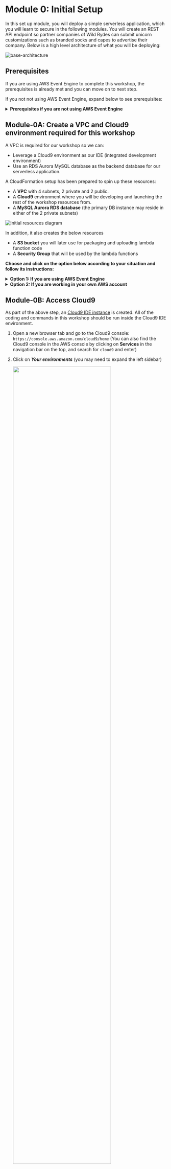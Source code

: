 # Module 0: Initial Setup

In this set up module, you will deploy a simple serverless application, which you will learn to secure in the following modules. You will create an REST API endpoint so partner companies of Wild Rydes can submit unicorn customizations such as branded socks and capes to advertise their company. Below is a high level architecture of what you will be deploying: 

![base-architecture](images/00-base-architecture.png)


## Prerequisites

If you are using AWS Event Engine to complete this workshop, the prerequisites is already met and you can move on to next step. 

If you not not using AWS Event Engine, expand below to see prerequisites: 

<details>
<summary><strong> Prerequisites if you are not using AWS Event Engine </strong></summary><p>


### AWS Account
In order to complete this workshop, you'll need an AWS account and access to create and manage the AWS resources that are used in this workshop, including Cloud9, Cognito, API Gateway, Lambda, RDS, WAF, Secrets Manager, and IAM policies and roles.

The code and instructions in this workshop assume only one participant is using a given AWS account at a time. If you attempt sharing an account with another participant, you may encounter naming conflicts for certain resources. You can work around this by using distinct Regions, but the instructions do not provide details on the changes required to make this work.

Please make sure not to use a production AWS environment or account for this workshop. It is recommended to instead use a **development account** which provides **full access** to the necessary services so that you do not run into permissions issues.


### Region Selection
Use a single region for the entirety of this workshop. This workshop supports two regions in North America and 1 region in Europe. Choose one region from the launch stack links below and continue to use that region for all of the workshop activities.

</details>

## Module-0A: Create a VPC and Cloud9 environment required for this workshop

A VPC is required for our workshop so we can:

* Leverage a Cloud9 environment as our IDE (integrated development environment)
* Use an RDS Aurora MySQL database as the backend database for our serverless application. 

A CloudFormation setup has been prepared to spin up these resources:

* A **VPC** with 4 subnets, 2 private and 2 public. 
* A **Cloud9** environment where you will be developing and launching the rest of the workshop resources from.
* A **MySQL Aurora RDS database** (the primary DB instance may reside in either of the 2 private subnets)

![initial resources diagram](images/0C-diagram-with-aurora.png)


In addition, it also creates the below resources

* A **S3 bucket** you will later use for packaging and uploading lambda function code 
* A **Security Group** that will be used by the lambda functions

**Choose and click on the option below according to your situation and follow its instructions:**

<details>
<summary><strong> Option 1: If you are using AWS Event Engine </strong></summary><p>
If you are using AWS Event Engine, an AWS CloudFormation stack should be automatically created for you.
 
 
1. Go to [https://dashboard.eventengine.run](https://dashboard.eventengine.run)
1. In the next screen, put in the hash code you received from the event organizer, and click **Proceed**

   ![event-engine-login](images/00-event-engine-login.png)

1. Log into the the AWS console in the event engine account by clicking on **AWS Console**

   ![](images/00-event-engine-console-login.png)

1. Click on **Open AWS Console** or use the **Copy Login Link** button and open the copied URL in **Chrome** or **Firefox**
    
    ![](images/00-event-engine-console-login-2.png)
    
1. Type in `CloudFormation` in the **Find Services** search bar to go to the CloudFormation console
1. You should see 2 stacks that have been created:
   * one named something like `mod-3269ecbd5edf43ac` This is the ***main setup stack*** containing the setup resources.
   * one with name similar to `aws-cloud9-Secure-Serverless-Cloud9-<alphanumeric-letters>`. This is a nested stack responsible for creating the Cloud9 environment.
1. Select the ***main setup stack*** (name starting with `mod-`), go to the **Outputs** tab. Keep this browser tab open as you go through rest of the workshop. 

</details>

<details>
<summary><strong> Option 2: If you are working in your own AWS account</strong></summary><p>


If you are working in your own AWS account, follow the steps below to launch a CloudFormation template that will set up initial resources for you

1. Select the desired region. Since we are going to use services like Aurora or Cloud9, please choose one of these following and click the corresponding **Launch Stack** link

	&#128161; **When clicking on any link in this instruction, hold the ⌘ (mac) or Ctrl (Windows) so the links open in a new tab** &#128161;

	Region| Code | Launch
	------|------|-------
	EU (Ireland) | <span style="font-family:'Courier';">eu-west-1</span> | [![Launch setup resource in eu-west-1](images/cfn-launch-stack.png)](https://console.aws.amazon.com/cloudformation/home?region=eu-west-1#/stacks/new?stackName=Secure-Serverless&templateURL=https://s3.amazonaws.com/wildrydes-us-east-1/Security/init-template.yml)
	US West (Oregon) | <span style="font-family:'Courier';">us-west-2</span> | [![Launch setup resource in us-west-2](images/cfn-launch-stack.png)](https://console.aws.amazon.com/cloudformation/home?region=us-west-2#/stacks/new?stackName=Secure-Serverless&templateURL=https://s3.amazonaws.com/wildrydes-us-east-1/Security/init-template.yml)
	US East (N. Virginia) | <span style="font-family:'Courier';">us-east-1</span> | [![Launch setup resource in us-east-1](images/cfn-launch-stack.png)](https://console.aws.amazon.com/cloudformation/home?region=us-east-1#/stacks/new?stackName=Secure-Serverless&templateURL=https://s3.amazonaws.com/wildrydes-us-east-1/Security/init-template.yml)

1. 	Click **Next**
1. In the **Step 2: Specify stack details** page:
	* name you stack ***`Secure-Serverless`***
	* for the database password, use ***`Corp123!`***
	and click **Next**
	
		> Note: you can specify a different password here if you prefer. However, the password must be at least 8 character long.  And if you do this, you would later need to change the lambda function code in module-0D to use the password you specified in the `src/app/dbUtils.js` file.
	
1. In the **Step 3:Configure stack options** page, accept the default configurations and click **Next**
1. Review the configuration and click **Create stack**
1. While you are waiting for the completion of the CloudFormation stack creation, check if you have **PostMan** installed on your laptop. If not, download and install it at: [https://www.getpostman.com](https://www.getpostman.com), we will need to use it later. 

1. It will take a few minutes for the Stack to create. Choose the **Stack Info** tab to go to the overall stack status page and wait until the stack is fully launched and shows a status of *CREATE_COMPLETE*. Click the refresh icon periodically to see progress update.

	> Note: When you launch the stack, CloudFormation deploys a nested CloudFormation stack to launch the Cloud9 resources. You can safely ignore that template which is prefixed with "aws-cloud9-Secure-Serverless-".

1. Once the CloudFormation creation completes, go to the **Outputs** tab and copy the **AuroraEndpoint** to a text editor. You will need it to connect to the Aurora database in the next step. (**Keeping this browser tab open throughout this workshop is also highly recommended**)

	![cloudformation output](images/0a-cloudformation-output-with-aurora-endpoint.png)

</details>


## Module-0B: Access Cloud9

As part of the above step, an [Cloud9 IDE instance](https://aws.amazon.com/cloud9/) is created. All of the coding and commands in this workshop should be run inside the Cloud9 IDE environment. 
 
1. Open a new browser tab and go to the Cloud9 console: `https://console.aws.amazon.com/cloud9/home` (You can also find the Cloud9 console in the AWS console by clicking on **Services** in the navigation bar on the top, and search for `cloud9` and enter)

1. Click on ***Your environments*** (you may need to expand the left sidebar) 

	<img src="images/0B-cloud9-environments.png" width="80%" />

1. Under the *Secure-Serverless-Cloud9* environment, click on ***Open IDE***
	
	![Cloud9 Open IDE](images/0C-open-ide.png)

	If you have trouble opening cloud9, ensure you are using:
	
	* Either  **Chrome** or **Firefox** browser 
	* Refer to the troubleshooting guide [**here**](https://docs.aws.amazon.com/cloud9/latest/user-guide/troubleshooting.html#troubleshooting-env-loading) to ensure third-party cookies is enabled 

1. You should now see an integrated development environment (IDE) environment as shown below. AWS Cloud9 is a cloud-based IDE that lets you write, run, and debug your code with just a browser. You can run shell commands in the terminal section just like you would on your local computers

	![](images/0B-cloud9-start.png)

	Keep your AWS Cloud9 IDE opened in a tab throughout this workshop as you'll be using it for most all activities.

1. We need to get the content of this workshop in this environment. In the Cloud9 terminal window, run the following command to clone this repository (bottom of the page):

	`git clone https://github.com/aws-samples/aws-serverless-security-workshop.git`

    ![](images/0B-clone-repo.png)

:bulb:**Tip:**  Keep an open scratch pad in Cloud9 for notes on resource IDs, etc. that you will need for future steps: 

1.  Create a new file in Cloud9  

    ![](images/0B-create-scratch.png)

1.  Copy/paste the resource IDs from the browser tab with the CloudFormation console open, copy the content under **Outputs**, and save it as `scratch.txt`

    ![](images/0B-copy-past-scratch.png)
    

## Module-0C: Prepare your database

We need to create some tables and insert some initial values to the Aurora database. In Module-0A, a Aurora database is setup in private subnet so the database is not reachable directly from the Internet. 

Because your Cloud9 instance and the Aurora database is in the same VPC, you can administer the database from the Cloud9 instance (The security group of the database the have been configured to allow the traffic):

To initialize your database:

1. In the cloud9 terminal window, go into the folder of the repo:

 	```
 	cd aws-serverless-security-workshop/
 	```

    ![](images/0C-cloud9-cd.png)

1. Connect to your cluster with the following command. Replace the Aurora endpoint with the one you copied into your scratch pad.

	`mysql -h <YOUR-AURORA-SERVERLESS-ENDPOINT> -u admin -p`

	You should be prompted with a password. Use *`Corp123!`* (If during Module-0A, you customized the password to something else, use the one you specified).

1. Within the mysql command prompt (`mysql> `), enter the following command: 

	`source src/init/db/queries.sql`
	
	You should see an output such as this:
	
	``` bash
	mysql> source src/init/db/queries.sql
	Query OK, 1 row affected (0.01 sec)
	
	Database changed
	Query OK, 0 rows affected (0.02 sec)
	
	Query OK, 0 rows affected (0.02 sec)
	
	Query OK, 0 rows affected (0.02 sec)
	
	Query OK, 0 rows affected (0.02 sec)
	
	Query OK, 0 rows affected (0.02 sec)
	
	Query OK, 0 rows affected (0.03 sec)
	
	Query OK, 1 row affected, 1 warning (0.00 sec)
	
	Query OK, 2 rows affected (0.01 sec)
	Records: 2  Duplicates: 0  Warnings: 0
	
	Query OK, 8 rows affected (0.01 sec)
	Records: 8  Duplicates: 0  Warnings: 0
	
	Query OK, 7 rows affected (0.00 sec)
	Records: 7  Duplicates: 0  Warnings: 0
	
	Query OK, 4 rows affected (0.00 sec)
	Records: 4  Duplicates: 0  Warnings: 0
		
	mysql> 
	```

1. You can explore the database tables created by running the following SQL query:
	
	```sql 
	SHOW tables;
	```

	You should see something like this

	```sql 
	mysql> SHOW tables;
	+---------------------------------+
	| Tables_in_unicorn_customization |
	+---------------------------------+
	| Capes                           |
	| Companies                       |
	| Custom_Unicorns                 |
	| Glasses                         |
	| Horns                           |
	| Socks                           |
	+---------------------------------+
	6 rows in set (0.00 sec)
	```

	Explore the content of the tables using 
	
	```sql 
	SELECT * FROM Capes;
	```

	You should see something like this
	
	```sql
	mysql> SELECT * FROM Capes;
	+----+--------------------+-------+
	| ID | NAME               | PRICE |
	+----+--------------------+-------+
	|  1 | White              |  0.00 |
	|  2 | Rainbow            |  2.00 |
	|  3 | Branded on White   |  3.00 |
	|  4 | Branded on Rainbow |  4.00 |
	+----+--------------------+-------+
	4 rows in set (0.00 sec)
	```

1. After that, you can use the command `exit` to drop the mysql connection.

## Module-0D: The starting code for the serverless application

The code for the lambda functions resides within the path `aws-serverless-security-workshop/src/app`. The first thing you need to do is install node dependencies by navigating to this folder and using the following command: 
	
`cd src/app && npm install`
	
The `src/app` folder has a few files: 
	
- **unicornParts.js**: Main file for the lambda function that lists unicorn customization options.  
- **customizeUnicorn.js**: Main file for the lambda function that handles the create/describe/delete operations for a unicorn customization configuration.
- **dbUtils.js**: This file contains all the database/query logic of the application. It also contains all the connection requirements in plain text (that's suspicious!)

Review them by navigating the file explorer sidebar in Cloud9:

![](images/0D-review-code.png)



In addition, these additional files reside in the folder. No need to review them closely at this point:

- **httpUtils.js**: This file contains the http response logic from your application.
- **managePartners.js**: Main file for the lambda function that handles the logic to register a new partner company. We will go into details on this one in Module 1. 
- **package.json**: Nodejs project manifest, including listing dependencies of the code 

In addition to the lambda code, the configurations for Lambda function and the REST APIs are spelled out in `template.yaml` as a **AWS SAM** (Serverless Application Model) template. 

[AWS SAM](https://github.com/awslabs/serverless-application-model) allows you to define serverless applications in simple and clean syntax. In the `template.yaml`, you can see we have defined 3 lambda functions, and it maps to a set of REST APIs defined in a Swagger template: 

<table>
  <tr>
    <th>Lambda Function</th>
    <th>Main handler code</th>
    <th>API resource</th>
    <th>HTTP Verb</th>
    <th>Description</th>
  </tr>
  <tr>
    <td rowspan="4">UnicornPartsFunction</td>
    <td rowspan="4">unicornParts.js</td>
    <td>/horns</td>
    <td>GET</td>
    <td>List customization options for horns</td>
  </tr>
  <tr>
    <td>/glasses</td>
    <td>GET</td>
    <td>List customization options for glasses</td>
  </tr>
  <tr>
    <td>/socks</td>
    <td>GET</td>
    <td>List customization options for socks</td>
  </tr>
  <tr>
    <td>/capes</td>
    <td>GET</td>
    <td>List customization options for capes</td>
  </tr>
  <tr>
    <td rowspan="4">CustomizeUnicornFunction</td>
    <td rowspan="4">customizeUnicorn.js</td>
    <td>/customizations</td>
    <td>POST</td>
    <td>Create unicorn customization</td>
  </tr>
  <tr>
    <td>/customizations</td>
    <td>GET</td>
    <td>List unicorn customization</td>
  </tr>
  <tr>
    <td>/customizations/{id}</td>
    <td>GET</td>
    <td>Describe a unicorn customization</td>
  </tr>
  <tr>
    <td>/customizations/{id}</td>
    <td>DELETE</td>
    <td>Delete a unicorn customization</td>
  </tr>
  <tr>
    <td>ManagePartnerFunction</td>
    <td>managePartners.js</td>
    <td>/partners</td>
    <td>POST</td>
    <td>Register a new partner company</td>
  </tr>
</table>

## Module-0E: Run your serverless application locally with SAM Local

1. After reviewing the code, under **src/app/dbUtils.js**, replace the *host* with the Aurora endpoint. Then save the file (⌘+s for Mac or Ctrl+s for Windows or File -> Save)
   
   <img src="images/0D-db-endpoint-in-code.png" width="70%" />

   :bulb: when you have unsaved changes in a file, cloud9 will show a grey dot next to the file name:
   
   <img src="images/0E-unsaved.png" width="50%" />
   
   When you successfully save the changes, the dot will turn green and then disappear.

   After doing this, it's time to test your API locally using SAM Local. 

1. On the **right panel**, click on **AWS Resources**. 

	<img src="images/0D-aws-resource-bar.png" width="80%" />

1. You should see a folder tree with the name *Local Functions (1)*. 
1. Select **UnicornPartsFunction** under the `src` folder
1. Once you have selected the function, click on the dropdown on the panel on the top, and select **Run APIGateway Local**  

	<img src="images/0D-run-apigateway-local.png" width="40%" />

1. Then, click on the play icon. You will get a new panel to test the API locally. 

1. In the **Path** parameter of this new panel, you should see it filled as `/socks`. If not, pick any of the unicorn parts (e.g `/socks`, `/glasses`, `/capes`, `/horns`) and click **Run**.

	> The first time you test the API locally, it could take up to 1-2 minutes to fully initialize due to Docker being setup with a Docker image being pulled down. 

	
	You should be able to get a `200 OK` response with values back for the body part you queried. 
	
	Example screenshot:
	
	![Local Queries](images/0E-sam-local-result.png)
	

	This indicates that the application run successfully within your Cloud9 environment (locally). Now it's time to deploy your Serverless application!

## Module-0F: Deploy and test your Serverless application in the cloud

1. Retrieve the name of the S3 bucket the CloudFormation stack has created earlier:

	* If you copied the CloudFormation output content in the cloud9 scratch pad, find the value of **DeploymentS3Bucket**
	
	  ![CloudFormation output](images/0F-copy-bucket.png)
	
	* Otherwise, find the value of **DeploymentS3Bucket** from the Cloudformation console **Output** tab 

	  ![CloudFormation output](images/0D-cloudformation-output-w-bucket-highlight.png)

1. In the terminal, set the bash variables:

	```
	REGION=`ec2-metadata -z | awk '{print $2}' | sed 's/[a-z]$//'`
	BUCKET=<use the DeploymentS3Bucket from the CloudFormation output>
	```
	
1. Ensure you are in the `src` folder:

	```
	cd	~/environment/aws-serverless-security-workshop/src
	```

1. Run the following to package up the lambda code and upload it to S3, and update the CloudFormation template to reference the S3 paths that hosts the code:

	```
	aws cloudformation package --template-file template.yaml --s3-bucket $BUCKET --output-template packaged.yaml
	```

1. Deploy the serverless API using the following command. Note that this template references the output from the setup CloudFormation stack (`Secure-Serverless`) for things like subnet IDs. 

	```
	aws cloudformation deploy --template-file packaged.yaml --stack-name CustomizeUnicorns --region $REGION --capabilities CAPABILITY_IAM --parameter-overrides InitResourceStack=Secure-Serverless
	```

1. Wait until you see the stack is successfully deployed:

	```
	Waiting for changeset to be created..
	Waiting for stack create/update to complete
	Successfully created/updated stack - CustomizeUnicorns
	```

1. You can gather the base endpoint of the serverless API we just deployed from the output of the CloudFormation stack. 

	To do it from commandline:

	```
	aws cloudformation describe-stacks --region $REGION --stack-name CustomizeUnicorns --query "Stacks[0].Outputs[0].OutputValue"
	```

	e.g.
	![get endpoint secreenshot](images/0E-get-endpoint-output.png)
	
	Alternatively, you can go to the [CloudFormation Console](https://console.aws.amazon.com/cloudformation/home), find the `CustomizeUnicorns` stack and look in the **Output** tab

1. You can test in your browser (or `curl`) for the following APIs. Remember to append the API path (e.g. `/socks`) to the endpoint

	<table>
	  <tr>
	    <th>API</th>
	    <th>HTTP Verb</th> 
	    <th>path</th> 
	  </tr>
	  <tr>
	    <td>List customization options and prices for horns</td>
	    <td>GET</td> 
	    <td>/horns</td>
	  </tr>
	  <tr>
	    <td> List customization options and prices for glasses </td>
	    <td>GET </td> 
	    <td>/glasses</td>
	  </tr>
	  <tr>
	    <td> List customization options and prices for capes </td>
	    <td>GET</td> 
	    <td>/capes </td>
	  </tr>
	  <tr>
	    <td>List customization options and prices for socks </td>
	    <td> GET </td> 
	    <td>/socks </td>
	  </tr>
	</table>
	
	For example:
	
	![test api in browser](images/0E-test-browser.png)

	
## Module-0G: Set up Postman to test the API 


We will use [**Postman**](https://www.getpostman.com/) for the rest of the workshop for testing API requests. 

1. If you don't have installed yet on your laptop, please download it at: [https://www.getpostman.com/](https://www.getpostman.com/)
1. To save you time, we created a Postman collection that you can use to test each of the APIs we are working with today. 

	* click on the **Import** button in postman
	* Then use **Import from Link** and supply the below link:

		`https://raw.githubusercontent.com/aws-samples/aws-serverless-security-workshop/master/src/test-events/Customize_Unicorns.postman_collection.json`
	* Click on **Import**
	
		<img src="images/0F-import-postman.png" width="50%" />
	
1. You should now see a collection called `Customize_Unicorns` imported in postman on the left hand side

	<img src="images/0F-postman-after-import.png" width="60%" />


1. We need to set the `base_url` variable by creating a environment in postman.
	1. Click the &#9881; icon (“Manage Environments”) in the upper right corner of the Postman app.

	   <img src="images/0F-postman-manage-env.png" width="90%" />

	
	1. Create a new environment by clicking the **Add** button.
	1. Enter an environment name, e.g. `dev`
	1. Add an variable `base_url` and use the base API endpoint we deployed earlier.	

	   &#9888; **Ensure to leave out the trailing `/`!**  &#9888;

	   See example screenshot below 

	   <img src="images/0F-postman-environment.png" width="70%" />
	
	> See documentation from Postman on [managing environments](https://www.getpostman.com/docs/v6/postman/environments_and_globals/manage_environments) if you want to learn more.
1. Click **Add** to create the `dev` environment and exit out the Manage Environments by clicking the **X**
1. Select `dev` on the environment drop down menu. 

	<img src="images/0F-select-dev-env.png" width="90%" />


1. Now, you are ready to test the API using postman. In the left sidebar, click on the `Customize_Unicorns` collection, expand the `List customization options` folder. Select an API in the folder and test sending an request by clicking on the **Send** button

	![Postman Get request](images/0F-postman-test-get.png)


## Next step
To start securing the serverless application you just deployed, return to the workshop [landing page](../../README.md) to pick a module to work on! 

